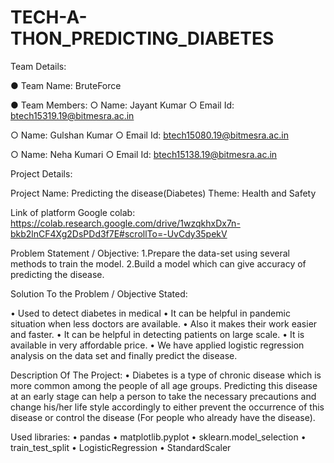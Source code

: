 # TECH-A-THON_PREDICTING_DIABETES


Team Details:

●	Team Name: BruteForce

●	Team Members:
○	Name:		Jayant Kumar
○	Email Id:		btech15319.19@bitmesra.ac.in

○	Name: 		Gulshan Kumar
○	Email Id:		btech15080.19@bitmesra.ac.in

○	Name: 		Neha Kumari
○	Email Id:		btech15138.19@bitmesra.ac.in

Project Details:

Project Name: Predicting the disease(Diabetes)
Theme: 	Health and Safety	

Link of platform Google colab:
https://colab.research.google.com/drive/1wzqkhxDx7n-bkb2lnCF4Xg2DsPDd3f7E#scrollTo=-UvCdy35pekV

Problem Statement / Objective: 
1.Prepare the data-set using several methods to train the model.
2.Build a model which can give accuracy of predicting the disease.


Solution To the Problem / Objective Stated:

•	Used to detect diabetes in medical
•	It can be helpful in pandemic situation when less doctors are available. 
•	Also it makes their work easier and faster.
•	It can be helpful in detecting patients on large scale.
•	It is available in very affordable price.
•	We have applied logistic regression analysis on the data set and finally predict the disease.


Description Of The Project:
•	Diabetes is a type of chronic disease which is more common among the people of all age groups. Predicting this disease at an early stage can help a person to take the necessary precautions and change his/her life style accordingly to either prevent the occurrence of this disease or control the disease (For people who already have the disease). 



Used libraries:
•	pandas
•	matplotlib.pyplot 
•	 sklearn.model_selection 
•	 train_test_split
•	 LogisticRegression
•	StandardScaler
